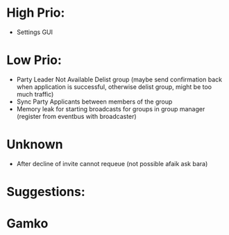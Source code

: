 # High Prio:
* Settings GUI

# Low Prio:
* Party Leader Not Available Delist group (maybe send confirmation back when application is successful, otherwise delist group, might be too much traffic)
* Sync Party Applicants between members of the group
* Memory leak for starting broadcasts for groups in group manager (register from eventbus with broadcaster)

# Unknown
* After decline of invite cannot requeue (not possible afaik ask bara)

# Suggestions:

# Gamko